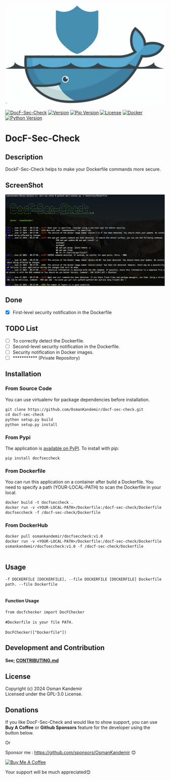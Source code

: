 ![Logo](logo.png)

[![DocF-Sec-Check](https://img.shields.io/badge/DocFSecCheck-red)](https://www.github.com/OsmanKandemir/docf-sec-check)
[![Version](https://img.shields.io/badge/version-1.0-blue.svg)](https://github.com/OsmanKandemir/docf-sec-check)
[![Pip Version](https://img.shields.io/badge/pypi-23.0.1-green)](https://www.python.org)
[![License](https://img.shields.io/badge/license-GPL-blue.svg)](https://github.com/OsmanKandemir/docf-sec-check/blob/main/LICENSE)
[![Docker](https://img.shields.io/badge/docker-build-important.svg?logo=Docker)](https://www.docker.com)
[![Python Version](https://img.shields.io/badge/python-3.11-green)](https://www.python.org)

# DocF-Sec-Check

## Description

DockF-Sec-Check helps to make your Dockerfile commands more secure.


## ScreenShot

![](screen.png)

## Done

- [x] First-level security notification in the Dockerfile

## TODO List
- [ ] To correctly detect the Dockerfile.
- [ ] Second-level security notification in the Dockerfile.
- [ ] Security notification in Docker images.
- [ ] *********** (Private Repository)

## Installation

### From Source Code

You can use virtualenv for package dependencies before installation.

```
git clone https://github.com/OsmanKandemir/docf-sec-check.git
cd docf-sec-check
python setup.py build
python setup.py install
```

### From Pypi

The application is [available on PyPI](https://pypi.org/project/docfseccheck/). To install with pip:
```
pip install docfseccheck
```

### From Dockerfile

You can run this application on a container after build a Dockerfile. You need to specify a path (YOUR-LOCAL-PATH) to scan the Dockerfile in your local.

```
docker build -t docfseccheck .
docker run -v <YOUR-LOCAL-PATH>/Dockerfile:/docf-sec-check/Dockerfile docfseccheck -f /docf-sec-check/Dockerfile

```

### From DockerHub

```
docker pull osmankandemir/docfseccheck:v1.0
docker run -v <YOUR-LOCAL-PATH>/Dockerfile:/docf-sec-check/Dockerfile osmankandemir/docfseccheck:v1.0 -f /docf-sec-check/Dockerfile


```

## Usage


```
-f DOCKERFILE [DOCKERFILE], --file DOCKERFILE [DOCKERFILE] Dockerfile path. --file Dockerfile
 
```

#### Function Usage

```
from docfchecker import DocFChecker

#Dockerfile is your file PATH.

DocFChecker(["Dockerfile"]) 

```


## Development and Contribution

#### See; [CONTRIBUTING.md](CONTRIBUTING.md)


## License

Copyright (c) 2024 Osman Kandemir \
Licensed under the GPL-3.0 License.

## Donations

If you like DocF-Sec-Check and would like to show support, you can use **Buy A Coffee** or **Github Sponsors** feature for the developer using the button below.

Or

Sponsor me : https://github.com/sponsors/OsmanKandemir 😊

<a href="https://www.buymeacoffee.com/OsmanKandemir" target="_blank"><img src="https://cdn.buymeacoffee.com/buttons/default-orange.png" alt="Buy Me A Coffee" height="41" width="174"></a>

Your support will be much appreciated😊


